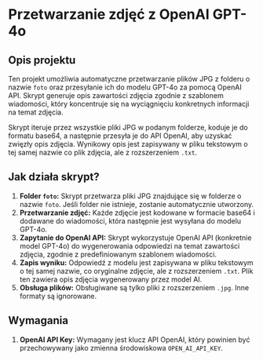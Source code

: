 # Przetwarzanie zdjęć z OpenAI GPT-4o

## Opis projektu

Ten projekt umożliwia automatyczne przetwarzanie plików JPG z folderu o nazwie `foto` oraz przesyłanie ich do modelu GPT-4o za pomocą OpenAI API. Skrypt generuje opis zawartości zdjęcia zgodnie z szablonem wiadomości, który koncentruje się na wyciągnięciu konkretnych informacji na temat zdjęcia.

Skrypt iteruje przez wszystkie pliki JPG w podanym folderze, koduje je do formatu base64, a następnie przesyła je do API OpenAI, aby uzyskać zwięzły opis zdjęcia. Wynikowy opis jest zapisywany w pliku tekstowym o tej samej nazwie co plik zdjęcia, ale z rozszerzeniem `.txt`.

## Jak działa skrypt?

1. **Folder `foto`:** Skrypt przetwarza pliki JPG znajdujące się w folderze o nazwie `foto`. Jeśli folder nie istnieje, zostanie automatycznie utworzony.
2. **Przetwarzanie zdjęć:** Każde zdjęcie jest kodowane w formacie base64 i dodawane do wiadomości, która następnie jest wysyłana do modelu GPT-4o.
3. **Zapytanie do OpenAI API:** Skrypt wykorzystuje OpenAI API (konkretnie model GPT-4o) do wygenerowania odpowiedzi na temat zawartości zdjęcia, zgodnie z predefiniowanym szablonem wiadomości.
4. **Zapis wyniku:** Odpowiedź z modelu jest zapisywana w pliku tekstowym o tej samej nazwie, co oryginalne zdjęcie, ale z rozszerzeniem `.txt`. Plik ten zawiera opis zdjęcia wygenerowany przez model AI.
5. **Obsługa plików:** Obsługiwane są tylko pliki z rozszerzeniem `.jpg`. Inne formaty są ignorowane.

## Wymagania

1. **OpenAI API Key:** Wymagany jest klucz API OpenAI, który powinien być przechowywany jako zmienna środowiskowa `OPEN_AI_API_KEY`.
